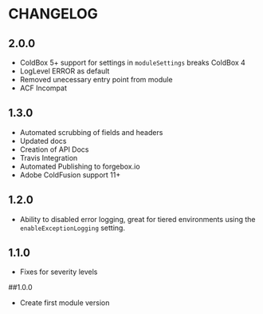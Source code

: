 # CHANGELOG

## 2.0.0

* ColdBox 5+ support for settings in `moduleSettings` breaks ColdBox 4
* LogLevel ERROR as default
* Removed unecessary entry point from module
* ACF Incompat

## 1.3.0

* Automated scrubbing of fields and headers
* Updated docs
* Creation of API Docs
* Travis Integration
* Automated Publishing to forgebox.io
* Adobe ColdFusion support 11+

## 1.2.0

* Ability to disabled error logging, great for tiered environments using the `enableExceptionLogging` setting.

## 1.1.0 

* Fixes for severity levels

##1.0.0

* Create first module version